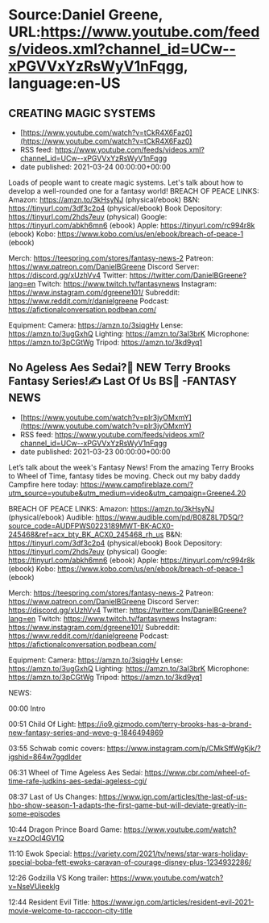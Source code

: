 # Source:Daniel Greene, URL:https://www.youtube.com/feeds/videos.xml?channel_id=UCw--xPGVVxYzRsWyV1nFqgg, language:en-US

## CREATING MAGIC SYSTEMS
 - [https://www.youtube.com/watch?v=tCkR4X6Faz0](https://www.youtube.com/watch?v=tCkR4X6Faz0)
 - RSS feed: https://www.youtube.com/feeds/videos.xml?channel_id=UCw--xPGVVxYzRsWyV1nFqgg
 - date published: 2021-03-24 00:00:00+00:00

Loads of people want to create magic systems. Let's talk about how to develop a well-rounded one for a fantasy world! 
BREACH OF PEACE LINKS: 
Amazon: https://amzn.to/3kHsyNJ (physical/ebook)
B&N: https://tinyurl.com/3df3c2p4 (physical/ebook)
Book Depository: https://tinyurl.com/2hds7euy (physical)
Google: https://tinyurl.com/abkh6mn6 (ebook)
Apple: https://tinyurl.com/rc994r8k (ebook)
Kobo: https://www.kobo.com/us/en/ebook/breach-of-peace-1 (ebook)

Merch: https://teespring.com/stores/fantasy-news-2
Patreon: https://www.patreon.com/DanielBGreene
Discord Server: https://discord.gg/xUzhVv4
Twitter: https://twitter.com/DanielBGreene?lang=en
Twitch: https://www.twitch.tv/fantasynews
Instagram: https://www.instagram.com/dgreene101/
Subreddit: https://www.reddit.com/r/danielgreene 
Podcast: https://afictionalconversation.podbean.com/

Equipment: 
Camera: https://amzn.to/3siqgHv 
Lense: https://amzn.to/3ugGxhQ 
Lighting: https://amzn.to/3aI3brK 
Microphone: https://amzn.to/3pCGtWg 
Tripod: https://amzn.to/3kd9yq1

## No Ageless Aes Sedai?🥲 NEW Terry Brooks Fantasy Series!✍️ Last Of Us BS🧨 -FANTASY NEWS
 - [https://www.youtube.com/watch?v=pIr3jyOMxmY](https://www.youtube.com/watch?v=pIr3jyOMxmY)
 - RSS feed: https://www.youtube.com/feeds/videos.xml?channel_id=UCw--xPGVVxYzRsWyV1nFqgg
 - date published: 2021-03-23 00:00:00+00:00

Let’s talk about the week's Fantasy News! From the amazing Terry Brooks to Wheel of Time, fantasy tides be moving. 
Check out my baby daddy Campfire here today: https://www.campfireblaze.com/?utm_source=youtube&utm_medium=video&utm_campaign=Greene4.20

BREACH OF PEACE LINKS: 
Amazon: https://amzn.to/3kHsyNJ (physical/ebook)
Audible: https://www.audible.com/pd/B08Z8L7D5Q/?source_code=AUDFPWS0223189MWT-BK-ACX0-245468&ref=acx_bty_BK_ACX0_245468_rh_us
B&N: https://tinyurl.com/3df3c2p4 (physical/ebook)
Book Depository: https://tinyurl.com/2hds7euy (physical)
Google: https://tinyurl.com/abkh6mn6 (ebook)
Apple: https://tinyurl.com/rc994r8k (ebook)
Kobo: https://www.kobo.com/us/en/ebook/breach-of-peace-1 (ebook)

Merch: https://teespring.com/stores/fantasy-news-2
Patreon: https://www.patreon.com/DanielBGreene
Discord Server: https://discord.gg/xUzhVv4
Twitter: https://twitter.com/DanielBGreene?lang=en
Twitch: https://www.twitch.tv/fantasynews
Instagram: https://www.instagram.com/dgreene101/
Subreddit: https://www.reddit.com/r/danielgreene 
Podcast: https://afictionalconversation.podbean.com/

Equipment: 
Camera: https://amzn.to/3siqgHv 
Lense: https://amzn.to/3ugGxhQ 
Lighting: https://amzn.to/3aI3brK 
Microphone: https://amzn.to/3pCGtWg 
Tripod: https://amzn.to/3kd9yq1 

NEWS: 

00:00 Intro

00:51 Child Of Light: https://io9.gizmodo.com/terry-brooks-has-a-brand-new-fantasy-series-and-weve-g-1846494869 

03:55 Schwab comic covers: https://www.instagram.com/p/CMkSffWgKjk/?igshid=864w7ggdlder 

06:31 Wheel of Time Ageless Aes Sedai: https://www.cbr.com/wheel-of-time-rafe-judkins-aes-sedai-ageless-cgi/ 

08:37 Last of Us Changes: https://www.ign.com/articles/the-last-of-us-hbo-show-season-1-adapts-the-first-game-but-will-deviate-greatly-in-some-episodes 

10:44 Dragon Prince Board Game: https://www.youtube.com/watch?v=zzOOcI4GV1Q  

11:10 Ewok Special: https://variety.com/2021/tv/news/star-wars-holiday-special-boba-fett-ewoks-caravan-of-courage-disney-plus-1234932286/ 

12:26 Godzilla VS Kong trailer: https://www.youtube.com/watch?v=NseVUieeklg 

12:44 Resident Evil Title: https://www.ign.com/articles/resident-evil-2021-movie-welcome-to-raccoon-city-title

